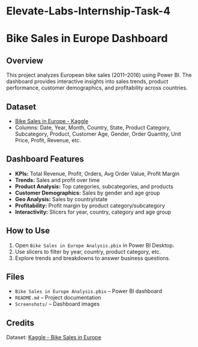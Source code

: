 # Elevate-Labs-Internship-Task-4

# Bike Sales in Europe Dashboard

## Overview
This project analyzes European bike sales (2011–2016) using Power BI. The dashboard provides interactive insights into sales trends, product performance, customer demographics, and profitability across countries.

## Dataset
- [Bike Sales in Europe - Kaggle](https://www.kaggle.com/datasets/sadiqshah/bike-sales-in-europe)
- Columns: Date, Year, Month, Country, State, Product Category, Subcategory, Product, Customer Age, Gender, Order Quantity, Unit Price, Profit, Revenue, etc.

## Dashboard Features
- **KPIs:** Total Revenue, Profit, Orders, Avg Order Value, Profit Margin
- **Trends:** Sales and profit over time
- **Product Analysis:** Top categories, subcategories, and products
- **Customer Demographics:** Sales by gender and age group
- **Geo Analysis:** Sales by country/state
- **Profitability:** Profit margin by product category/subcategory
- **Interactivity:** Slicers for year, country, category and age group

## How to Use
1. Open `Bike Sales in Europe Analysis.pbix` in Power BI Desktop.
2. Use slicers to filter by year, country, product category, etc.
3. Explore trends and breakdowns to answer business questions.

## Files
- `Bike Sales in Europe Analysis.pbix` – Power BI dashboard
- `README.md` – Project documentation
- `Screenshots/` – Dashboard images

## Credits
Dataset: [Kaggle - Bike Sales in Europe](https://www.kaggle.com/datasets/sadiqshah/bike-sales-in-europe)
